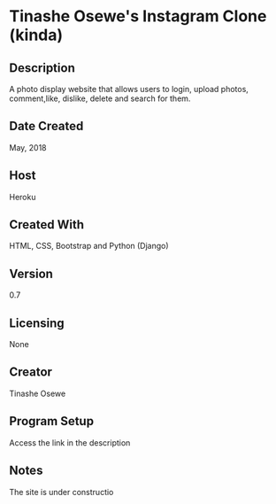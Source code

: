 # Tinashe Osewe's Instagram Clone (kinda)

## Description
A photo display website that allows users to login, upload photos, comment,like, dislike, delete and search for them.

## Date Created
May, 2018

## Host
Heroku

## Created With
HTML, CSS, Bootstrap and Python (Django)

## Version
0.7

## Licensing
None

## Creator
Tinashe Osewe

## Program Setup
Access the link in the description

## Notes
The site is under constructio